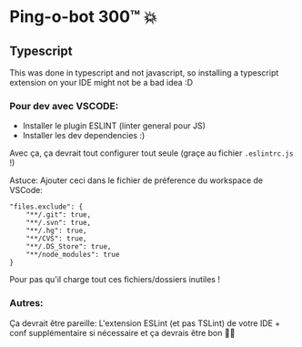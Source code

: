 # Ping-o-bot 300:tm: 💥

## Typescript
This was done in typescript and not javascript, so installing a typescript extension on your IDE might not be a bad idea :D

### Pour dev avec VSCODE:
  - Installer le plugin ESLINT (linter general pour JS)
  - Installer les dev dependencies :)

Avec ça, ça devrait tout configurer tout seule (graçe au fichier `.eslintrc.js` !)

Astuce: Ajouter ceci dans le fichier de préference du workspace de VSCode:
```
"files.exclude": {
	"**/.git": true,
	"**/.svn": true,
	"**/.hg": true,
	"**/CVS": true,
	"**/.DS_Store": true,
	"**/node_modules": true
}
```
Pour pas qu'il charge tout ces fichiers/dossiers inutiles !

### Autres:
Ça devrait être pareille:
L'extension ESLint (et pas TSLint) de votre IDE + conf supplémentaire si nécessaire et ça devrais être bon 🤷‍♂
